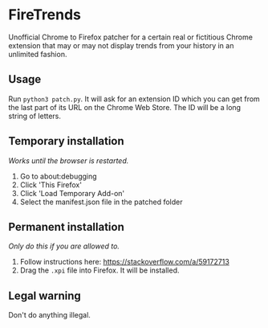 # FireTrends
Unofficial Chrome to Firefox patcher for a certain real or fictitious Chrome extension that may or may not display trends from your history in an unlimited fashion.

## Usage

Run `python3 patch.py`. It will ask for an extension ID which you can get from the last part of its URL on the Chrome Web Store. The ID will be a long string of letters.

## Temporary installation
*Works until the browser is restarted.*
1. Go to about:debugging
2. Click 'This Firefox'
3. Click 'Load Temporary Add-on'
4. Select the manifest.json file in the patched folder

## Permanent installation
*Only do this if you are allowed to.*
1. Follow instructions here: https://stackoverflow.com/a/59172713
2. Drag the `.xpi` file into Firefox. It will be installed.

## Legal warning

Don't do anything illegal.
